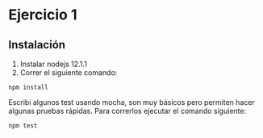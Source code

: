# Ejercicio 1

## Instalación

1. Instalar nodejs 12.1.1
1. Correr el siguiente comando:

```
npm install

```

Escribi algunos test usando mocha, son muy básicos pero permiten hacer algunas pruebas rápidas. Para correrlos ejecutar el comando siguiente:

```
npm test

```